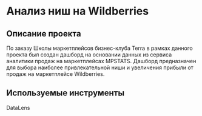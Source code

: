 # Анализ ниш на Wildberries
## Описание проекта
По заказу Школы маркетплейсов бизнес-клуба Terra в рамках данного проекта был создан дашборд на основании данных из сервиса аналитики продаж на маркетплейсах MPSTATS. Дашборд предназначен для выбора наиболее привлекательной ниши и увеличения прибыли от продаж на маркетплейсе Wildberries.

## Используемые инструменты
DataLens
